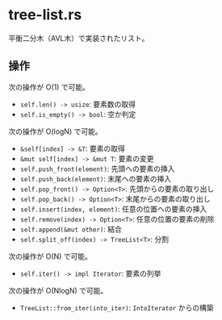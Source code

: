 # tree-list.rs

平衡二分木（AVL木）で実装されたリスト。

## 操作

次の操作が O(1) で可能。

- `self.len() -> usize`: 要素数の取得
- `self.is_empty() -> bool`: 空か判定

次の操作が O(logN) で可能。

- `&self[index] -> &T`: 要素の取得
- `&mut self[index] -> &mut T`: 要素の変更
- `self.push_front(element)`: 先頭への要素の挿入
- `self.push_back(element)`: 末尾への要素の挿入
- `self.pop_front() -> Option<T>`: 先頭からの要素の取り出し
- `self.pop_back() -> Option<T>`: 末尾からの要素の取り出し
- `self.insert(index, element)`: 任意の位置への要素の挿入
- `self.remove(index) -> Option<T>`: 任意の位置の要素の削除
- `self.append(&mut other)`: 結合
- `self.split_off(index) -> TreeList<T>`: 分割

次の操作が O(N) で可能。

- `self.iter() -> impl Iterator`: 要素の列挙

次の操作が O(NlogN) で可能。

- `TreeList::from_iter(into_iter)`: `IntoIterator` からの構築
